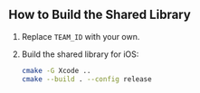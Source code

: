 ## How to Build the Shared Library
1. Replace `TEAM_ID` with your own.
2. Build the shared library for iOS:

    ```bash
    cmake -G Xcode ..
    cmake --build . --config release
    ```